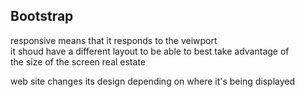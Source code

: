 ## Bootstrap

responsive means that it responds to the veiwport  
it shoud have a different layout to be able to best take advantage of  
the size of the screen real estate

web site changes its design depending on where it's being displayed
